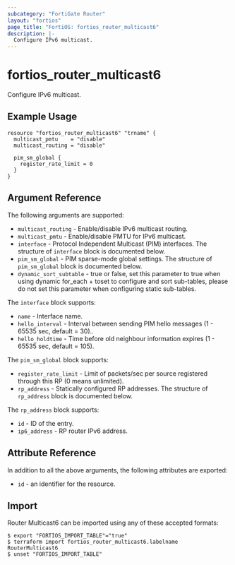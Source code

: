 ```yaml
---
subcategory: "FortiGate Router"
layout: "fortios"
page_title: "FortiOS: fortios_router_multicast6"
description: |-
  Configure IPv6 multicast.
---
```


# fortios_router_multicast6
Configure IPv6 multicast.

## Example Usage

```hcl
resource "fortios_router_multicast6" "trname" {
  multicast_pmtu    = "disable"
  multicast_routing = "disable"

  pim_sm_global {
    register_rate_limit = 0
  }
}
```

## Argument Reference


The following arguments are supported:

* `multicast_routing` - Enable/disable IPv6 multicast routing.
* `multicast_pmtu` - Enable/disable PMTU for IPv6 multicast.
* `interface` - Protocol Independent Multicast (PIM) interfaces. The structure of `interface` block is documented below.
* `pim_sm_global` - PIM sparse-mode global settings. The structure of `pim_sm_global` block is documented below.
* `dynamic_sort_subtable` - true or false, set this parameter to true when using dynamic for_each + toset to configure and sort sub-tables, please do not set this parameter when configuring static sub-tables.

The `interface` block supports:

* `name` - Interface name.
* `hello_interval` - Interval between sending PIM hello messages  (1 - 65535 sec, default = 30)..
* `hello_holdtime` - Time before old neighbour information expires (1 - 65535 sec, default = 105).

The `pim_sm_global` block supports:

* `register_rate_limit` - Limit of packets/sec per source registered through this RP (0 means unlimited).
* `rp_address` - Statically configured RP addresses. The structure of `rp_address` block is documented below.

The `rp_address` block supports:

* `id` - ID of the entry.
* `ip6_address` - RP router IPv6 address.


## Attribute Reference

In addition to all the above arguments, the following attributes are exported:
* `id` - an identifier for the resource.

## Import

Router Multicast6 can be imported using any of these accepted formats:
```
$ export "FORTIOS_IMPORT_TABLE"="true"
$ terraform import fortios_router_multicast6.labelname RouterMulticast6
$ unset "FORTIOS_IMPORT_TABLE"
```
